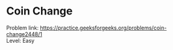 # Coin Change
Problem link: https://practice.geeksforgeeks.org/problems/coin-change2448/1 <br>
Level: Easy